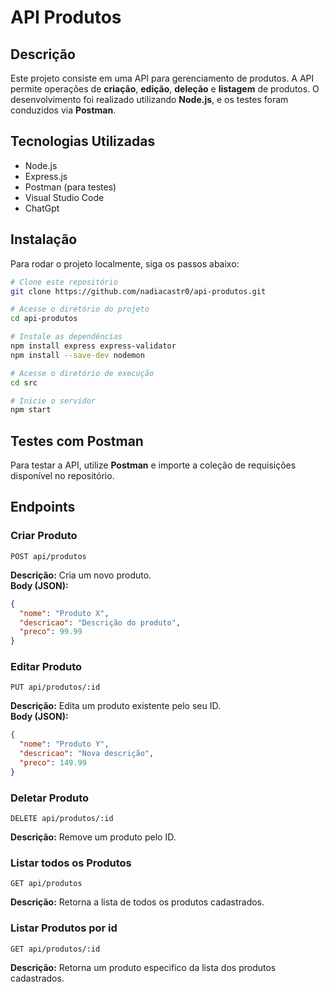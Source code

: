 # API Produtos

## Descrição
Este projeto consiste em uma API para gerenciamento de produtos. A API permite operações de **criação**, **edição**, **deleção** e **listagem** de produtos. O desenvolvimento foi realizado utilizando **Node.js**, e os testes foram conduzidos via **Postman**.

## Tecnologias Utilizadas
- Node.js
- Express.js
- Postman (para testes)
- Visual Studio Code
- ChatGpt

## Instalação
Para rodar o projeto localmente, siga os passos abaixo:

```bash
# Clone este repositório
git clone https://github.com/nadiacastr0/api-produtos.git

# Acesse o diretório do projeto
cd api-produtos

# Instale as dependências
npm install express express-validator
npm install --save-dev nodemon

# Acesse o diretório de execução
cd src

# Inicie o servidor
npm start
```
## Testes com Postman
Para testar a API, utilize **Postman** e importe a coleção de requisições disponível no repositório.

## Endpoints

### Criar Produto
```http
POST api/produtos
```
**Descrição:** Cria um novo produto.  
**Body (JSON):**
```json
{
  "nome": "Produto X",
  "descricao": "Descrição do produto",
  "preco": 99.99
}
```

### Editar Produto
```http
PUT api/produtos/:id
```
**Descrição:** Edita um produto existente pelo seu ID.  
**Body (JSON):**
```json
{
  "nome": "Produto Y",
  "descricao": "Nova descrição",
  "preco": 149.99
}
```

### Deletar Produto
```http
DELETE api/produtos/:id
```
**Descrição:** Remove um produto pelo ID.

### Listar todos os Produtos
```http
GET api/produtos
```
**Descrição:** Retorna a lista de todos os produtos cadastrados.

### Listar Produtos por id
```http
GET api/produtos/:id
```
**Descrição:** Retorna um produto especifico da lista dos produtos cadastrados.

